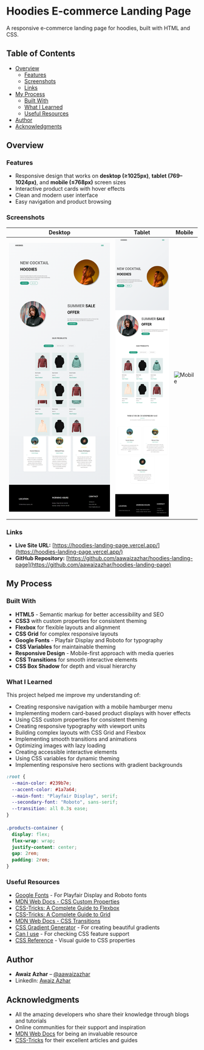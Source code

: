 # Hoodies E-commerce Landing Page

A responsive e-commerce landing page for hoodies, built with HTML and CSS.

## Table of Contents

- [Overview](#overview)
  - [Features](#features)
  - [Screenshots](#screenshots)
  - [Links](#links)
- [My Process](#my-process)
  - [Built With](#built-with)
  - [What I Learned](#what-i-learned)
  - [Useful Resources](#useful-resources)
- [Author](#author)
- [Acknowledgments](#acknowledgments)

## Overview

### Features

- Responsive design that works on **desktop (≥1025px)**, **tablet (769–1024px)**, and **mobile (≤768px)** screen sizes
- Interactive product cards with hover effects
- Clean and modern user interface
- Easy navigation and product browsing

### Screenshots

| Desktop | Tablet | Mobile |
|------------|-----------|-----------|
| ![Desktop](./screenshots/hoodies-desktop.png) | ![Tablet](./screenshots/hoodies-tablet.png) | ![Mobile](./screenshots/hoodies-mobile.png) |

### Links

- **Live Site URL:** [https://hoodies-landing-page.vercel.app/](https://hoodies-landing-page.vercel.app/)
- **GitHub Repository:** [https://github.com/aawaizazhar/hoodies-landing-page](https://github.com/aawaizazhar/hoodies-landing-page)

## My Process

### Built With

- **HTML5** - Semantic markup for better accessibility and SEO
- **CSS3** with custom properties for consistent theming
- **Flexbox** for flexible layouts and alignment
- **CSS Grid** for complex responsive layouts
- **Google Fonts** - Playfair Display and Roboto for typography
- **CSS Variables** for maintainable theming
- **Responsive Design** - Mobile-first approach with media queries
- **CSS Transitions** for smooth interactive elements
- **CSS Box Shadow** for depth and visual hierarchy

### What I Learned

This project helped me improve my understanding of:

- Creating responsive navigation with a mobile hamburger menu
- Implementing modern card-based product displays with hover effects
- Using CSS custom properties for consistent theming
- Creating responsive typography with viewport units
- Building complex layouts with CSS Grid and Flexbox
- Implementing smooth transitions and animations
- Optimizing images with lazy loading
- Creating accessible interactive elements
- Using CSS variables for dynamic theming
- Implementing responsive hero sections with gradient backgrounds

```css
:root {
  --main-color: #239b7e;
  --accent-color: #1a7a64;
  --main-font: "Playfair Display", serif;
  --secondary-font: "Roboto", sans-serif;
  --transition: all 0.3s ease;
}

.products-container {
  display: flex;
  flex-wrap: wrap;
  justify-content: center;
  gap: 2rem;
  padding: 2rem;
}
```

### Useful Resources

- [Google Fonts](https://fonts.google.com/) - For Playfair Display and Roboto fonts
- [MDN Web Docs - CSS Custom Properties](https://developer.mozilla.org/en-US/docs/Web/CSS/Using_CSS_custom_properties)
- [CSS-Tricks: A Complete Guide to Flexbox](https://css-tricks.com/snippets/css/a-guide-to-flexbox/)
- [CSS-Tricks: A Complete Guide to Grid](https://css-tricks.com/snippets/css/complete-guide-grid/)
- [MDN Web Docs - CSS Transitions](https://developer.mozilla.org/en-US/docs/Web/CSS/transition)
- [CSS Gradient Generator](https://cssgradient.io/) - For creating beautiful gradients
- [Can I use](https://caniuse.com/) - For checking CSS feature support
- [CSS Reference](https://cssreference.io/) - Visual guide to CSS properties

## Author

- **Awaiz Azhar** – [@aawaizazhar](https://github.com/aawaizazhar)
- LinkedIn: [Awaiz Azhar](https://www.linkedin.com/in/aawaiz-azhar-54a6b6375/)

## Acknowledgments

- All the amazing developers who share their knowledge through blogs and tutorials
- Online communities for their support and inspiration
- [MDN Web Docs](https://developer.mozilla.org/) for being an invaluable resource
- [CSS-Tricks](https://css-tricks.com/) for their excellent articles and guides
